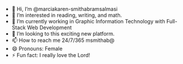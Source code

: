 - 👋 Hi, I’m @marciakaren-smithabramsalmasi
- 👀 I’m interested in reading, writing, and math.
- 🌱 I’m currently working in Graphic Information Technology with Full-Stack Web Development
- 💞️ I’m looking to this exciting new platform.
- 📫 How to reach me 24/7/365 msmithab@
- 😄 Pronouns: Female
- ⚡ Fun fact: I really love the Lord!

<!---
marciakaren-smithabramsalmasi/marciakaren-smithabramsalmasi is a ✨ special ✨ repository because its `README.md` (this file) appears on your GitHub profile.
You can click the Preview link to take a look at your changes.
--->

